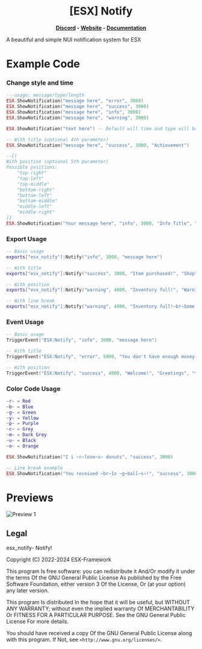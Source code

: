<h1 align='center'>[ESX] Notify</a></h1><p align='center'><b><a href='https://discord.esx-framework.org/'>Discord</a> - <a href='https://esx-framework.org/'>Website</a> - <a href='https://docs.esx-framework.org/en/esx_core/esx_notify'>Documentation</a></b></h5>

A beautiful and simple NUI notification system for ESX

# Example Code

<h3>Change style and time</h3>

```lua
---usage: message/type/length
ESX.ShowNotification("message here", "error", 3000)
ESX.ShowNotification("message here", "success", 3000)
ESX.ShowNotification("message here", "info", 3000)
ESX.ShowNotification("message here", "warning", 3000)

ESX.ShowNotification("text here") -- Default will time and type will be info/3000

-- With title (optional 4th parameter)
ESX.ShowNotification("message here", "success", 3000, "Achievement")

--[[
With position (optional 5th parameter)
Possible positions:
    "top-right"
    "top-left"
    "top-middle"
    "bottom-right"
    "bottom-left"
    "bottom-middle"
    "middle-left"
    "middle-right"
]]
ESX.ShowNotification("Your message here", "info", 3000, "Info Title", "top-right")
```

<h3>Export Usage</h3>

```lua
-- Basic usage
exports["esx_notify"]:Notify("info", 3000, "message here")

-- With title
exports["esx_notify"]:Notify("success", 3000, "Item purchased!", "Shop")

-- With position
exports["esx_notify"]:Notify("warning", 4000, "Inventory full!", "Warning", "bottom-left")

-- With line break
exports["esx_notify"]:Notify("warning", 4000, "Inventory full!~br~Some items were dropped.", "Warning")
```

<h3>Event Usage</h3>

```lua
-- Basic usage
TriggerEvent("ESX:Notify", "info", 3000, "message here")

-- With title
TriggerEvent("ESX:Notify", "error", 5000, "You don't have enough money!", "Transaction Failed")

-- With position
TriggerEvent("ESX:Notify", "success", 4000, "Welcome!", "Greetings", "top-middle")
```

<h3>Color Code Usage</h3>

```lua
~r~ = Red
~b~ = Blue
~g~ = Green
~y~ = Yellow
~p~ = Purple
~c~ = Grey
~m~ = Dark Grey
~u~ = Black
~o~ = Orange

ESX.ShowNotification("I i ~r~love~s~ donuts", "success", 3000)

-- Line break example
ESX.ShowNotification("You received ~br~1x ~g~ball~s~!", "success", 3000, "Item Received")
```

# Previews

![Preview 1](https://r2.fivemanage.com/gWoWHGuKZdsK8PFzaVuGC/image_2025-05-05_194204916.png)

## Legal

esx_notify- Notify!

Copyright (C) 2022-2024 ESX-Framework

This program Is free software: you can redistribute it And/Or modify it under the terms Of the GNU General Public License As published by the Free Software Foundation, either version 3 Of the License, Or (at your option) any later version.

This program Is distributed In the hope that it will be useful, but WITHOUT ANY WARRANTY; without even the implied warranty Of MERCHANTABILITY Or FITNESS FOR A PARTICULAR PURPOSE. See the GNU General Public License For more details.

You should have received a copy Of the GNU General Public License along with this program. If Not, see `<http://www.gnu.org/licenses/>`.

